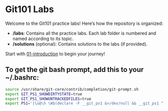 # Git101 Labs

Welcome to the Git101 practice labs! Here’s how the repository is organized:

- **/labs**: Contains all the practice labs. Each lab folder is numbered and named according to its topic.
- **/solutions** (optional): Contains solutions to the labs (if provided).

Start with [01-introduction](labs/01-introduction/README.md) to begin your journey!

## To get the git bash prompt, add this to your ~/.bashrc:
```bash
source /usr/share/git-core/contrib/completion/git-prompt.sh
export GIT_PS1_SHOWDIRTYSTATE=true
export GIT_PS1_SHOWUNTRACKEDFILES=true
export PS1='[\u@\h \W$(declare -F __git_ps1 &>/dev/null && __git_ps1 " (%s)")]\$ '
```
